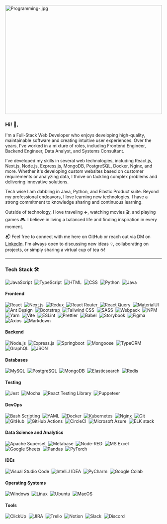 <img title="Programming-.jpg" src="https://cdn.dribbble.com/users/2552489/screenshots/16773236/media/f9558e3a4f065c6be66d5d33564b2683.png" width="100%" height="350" >

### Hi! 👋,

I'm a Full-Stack Web Developer who enjoys developing high-quality, maintainable software and creating intuitive user experiences. Over the years, I've worked in a mixture of roles, including Frontend Engineer, Backend Engineer, Data Analyst, and Systems Consultant.

I've developed my skills in several web technologies, including React.js, Next.js, Node.js, Express.js, MongoDB, PostgreSQL, Docker, Nginx, and more. Whether it's developing custom websites based on customer requirements or analyzing data, I thrive on tackling complex problems and delivering innovative solutions.

Tech wise I am dabbling in Java, Python, and Elastic Product suite. Beyond my professional endeavors, I love learning new technologies. I have a strong commitment to knowledge sharing and continuous learning.

Outside of technology, I love traveling ✈️, watching movies 🎬, and playing games 🎮. I believe in living a balanced life and finding inspiration in every moment.

📬 Feel free to connect with me here on GitHub or reach out via DM on [LinkedIn](https://www.linkedin.com/in/koscee-a-268848302). I'm always open to discussing new ideas 💡, collaborating on projects, or simply sharing a virtual cup of tea ☕!
<br />


<!-- <p><img align="center" src="https://github-readme-stats.vercel.app/api?username=koscee&show_icons=true&locale=en" alt="koscee" /></p> -->
---

### Tech Stack 🛠
![JavaScript](https://img.shields.io/badge/-JavaScript-05122A?style=flat&logo=javascript)&nbsp;
![TypeScript](https://img.shields.io/badge/-Typescript-05122A?style=flat&logo=typescript&logoColor=%231082C3)&nbsp;
![HTML](https://img.shields.io/badge/-HTML-05122A?style=flat&logo=HTML5)&nbsp;
![CSS](https://img.shields.io/badge/-CSS-05122A?style=flat&logo=CSS3&logoColor=1572B6)&nbsp;
![Python](https://img.shields.io/badge/-Python-05122A?style=flat&logo=python&logoColor=%231082C3)&nbsp;
![Java](https://img.shields.io/badge/-Java-05122A?style=flat&logo=Java&logoColor=FFA518)

#### Frontend
![React](https://img.shields.io/badge/-React-05122A?style=flat&logo=react)&nbsp;
![Next.js](https://img.shields.io/badge/-Next.js-05122A?style=flat&logo=next.js)&nbsp;
![Redux](https://img.shields.io/badge/-Redux-05122A?style=flat&logo=redux)&nbsp;
![React Router](https://img.shields.io/badge/-React%20Router-05122A?style=flat&logo=react-router)&nbsp;
![React Query](https://img.shields.io/badge/-React%20Query-05122A?style=flat&logo=react-query)&nbsp;
![MaterialUI](https://img.shields.io/badge/-MaterialUI-05122A?style=flat&logo=mui)&nbsp;
![Ant Design](https://img.shields.io/badge/-Ant%20Design-05122A?style=flat&logo=ant-design)&nbsp;
![Bootstrap](https://img.shields.io/badge/-Bootstrap-05122A?style=flat&logo=bootstrap)&nbsp;
![Tailwind CSS](https://img.shields.io/badge/-Tailwind%20CSS-05122A?style=flat&logo=tailwindcss)&nbsp;
![SASS](https://img.shields.io/badge/-SASS-05122A?style=flat&logo=sass)&nbsp;
![Webpack](https://img.shields.io/badge/-Webpack-05122A?style=flat&logo=webpack)&nbsp;
![NPM](https://img.shields.io/badge/-NPM-05122A?style=flat&logo=npm)&nbsp;
![Yarn](https://img.shields.io/badge/-Yarn-05122A?style=flat&logo=yarn)&nbsp;
![Vite](https://img.shields.io/badge/-Vite-05122A?style=flat&logo=vite)&nbsp;
![ESLint](https://img.shields.io/badge/-ESLint-05122A?style=flat&logo=eslint)&nbsp;
![Prettier](https://img.shields.io/badge/-Prettier-05122A?style=flat&logo=prettier)&nbsp;
![Babel](https://img.shields.io/badge/-Babel-05122A?style=flat&logo=babel)&nbsp;
![Storybook](https://img.shields.io/badge/-Storybook-05122A?style=flat&logo=storybook)&nbsp;
![Figma](https://img.shields.io/badge/-Figma-05122A?style=flat&logo=figma)&nbsp;
![Axios](https://img.shields.io/badge/-Axios-05122A?style=flat&logo=axios)&nbsp;
![Markdown](https://img.shields.io/badge/-Markdown-05122A?style=flat&logo=markdown)

#### Backend
![Node.js](https://img.shields.io/badge/-Node.js-05122A?style=flat&logo=node.js)&nbsp;
![Express.js](https://img.shields.io/badge/-Express.js-05122A?style=flat&logo=express)&nbsp;
![Springboot](https://img.shields.io/badge/-Springboot-05122A?style=flat&logo=springboot)&nbsp;
![Mongoose](https://img.shields.io/badge/-Mongoose-05122A?style=flat&logo=mongoose)&nbsp;
![TypeORM](https://img.shields.io/badge/-TypeORM-05122A?style=flat&logo=typeorm)&nbsp;
![GraphQL](https://img.shields.io/badge/-GraphQL-05122A?style=flat&logo=graphql)&nbsp;
![JSON](https://img.shields.io/badge/-JSON-05122A?style=flat&logo=json)

#### Databases
![MySQL](https://img.shields.io/badge/-MySQL-05122A?style=flat&logo=mysql)&nbsp;
![PostgreSQL](https://img.shields.io/badge/-PostgreSQL-05122A?style=flat&logo=postgresql)&nbsp;
![MongoDB](https://img.shields.io/badge/-MongoDB-05122A?style=flat&logo=mongodb)&nbsp;
![Elasticsearch](https://img.shields.io/badge/-Elasticsearch-05122A?style=flat&logo=elasticsearch)&nbsp;
![Redis](https://img.shields.io/badge/-Redis-05122A?style=flat&logo=redis)

#### Testing
![Jest](https://img.shields.io/badge/-Jest-05122A?style=flat&logo=jest)&nbsp;
![Mocha](https://img.shields.io/badge/-Mocha-05122A?style=flat&logo=mocha)&nbsp;
![React Testing Library](https://img.shields.io/badge/-React%20Testing%20Library-05122A?style=flat&logo=react-testing-library)&nbsp;
![Puppeteer](https://img.shields.io/badge/-Puppeteer-05122A?style=flat&logo=puppeteer)

#### DevOps
![Bash Scripting](https://img.shields.io/badge/-Bash%20Scripting-05122A?style=flat&logo=gnubash)&nbsp;
![YAML](https://img.shields.io/badge/-YAML-05122A?style=flat&logo=yaml)&nbsp;
![Docker](https://img.shields.io/badge/-Docker-05122A?style=flat&logo=docker)&nbsp;
![Kubernetes](https://img.shields.io/badge/-Kubernetes-05122A?style=flat&logo=kubernetes)&nbsp;
![Nginx](https://img.shields.io/badge/-Nginx-05122A?style=flat&logo=nginx)&nbsp;
![Git](https://img.shields.io/badge/-Git-05122A?style=flat&logo=git)&nbsp;
![GitHub](https://img.shields.io/badge/-GitHub-05122A?style=flat&logo=github)&nbsp;
![GitHub Actions](https://img.shields.io/badge/-GitHub%20Actions-05122A?style=flat&logo=githubactions)&nbsp;
![CircleCI](https://img.shields.io/badge/-CircleCI-05122A?style=flat&logo=circleci)&nbsp;
![Microsoft Azure](https://img.shields.io/badge/-Microsoft%20Azure-05122A?style=flat&logo=microsoftazure)&nbsp;
![ELK stack](https://img.shields.io/badge/-ELK%20stack-05122A?style=flat&logo=elasticstack)

#### Data Science and Analytics
![Apache Superset](https://img.shields.io/badge/-Apache%20Superset-05122A?style=flat&logo=apachesuperset)&nbsp;
![Metabase](https://img.shields.io/badge/-Metabase-05122A?style=flat&logo=metabase)&nbsp;
![Node-RED](https://img.shields.io/badge/-NodeRED-05122A?style=flat&logo=nodered&logoColor=%239F0000)&nbsp;
![MS Excel](https://img.shields.io/badge/-MS%20Excel-05122A?style=flat&logo=microsoftexcel)&nbsp;
![Google Sheets](https://img.shields.io/badge/-Google%20Sheet-05122A?style=flat&logo=googlesheets)&nbsp;
![Pandas](https://img.shields.io/badge/-Pandas-05122A?style=flat&logo=pandas)&nbsp;
![PyTorch](https://img.shields.io/badge/-PyTorch-05122A?style=flat&logo=pytorch)

#### IDEs
![Visual Studio Code](https://img.shields.io/badge/-Visual%20Studio%20Code-05122A?style=flat&logo=visual-studio-code&logoColor=007ACC)&nbsp;
![IntelliJ IDEA](https://img.shields.io/badge/-IntelliJ%20IDEA-05122A?style=flat&logo=intellijidea)&nbsp;
![PyCharm](https://img.shields.io/badge/-PyCharm-05122A?style=flat&logo=pycharm)&nbsp;
![Google Colab](https://img.shields.io/badge/-Google%20Colab-05122A?style=flat&logo=googlecolab)

#### Operating Systems
![Windows](https://img.shields.io/badge/-Windows-05122A?style=flat&logo=windows)&nbsp;
![Linux](https://img.shields.io/badge/-Linux-05122A?style=flat&logo=linux)&nbsp;
![Ubuntu](https://img.shields.io/badge/-Ubuntu-05122A?style=flat&logo=ubuntu)&nbsp;
![MacOS](https://img.shields.io/badge/-MacOS-05122A?style=flat&logo=macos)

#### Tools
![ClickUp](https://img.shields.io/badge/-ClickUp-05122A?style=flat&logo=clickup)&nbsp;
![JIRA](https://img.shields.io/badge/-JIRA-05122A?style=flat&logo=jira)&nbsp;
![Trello](https://img.shields.io/badge/-Trello-05122A?style=flat&logo=trello)&nbsp;
![Notion](https://img.shields.io/badge/-Notion-05122A?style=flat&logo=notion)&nbsp;
![Slack](https://img.shields.io/badge/-Slack-05122A?style=flat&logo=slack)&nbsp;
![Discord](https://img.shields.io/badge/-Discord-05122A?style=flat&logo=discord)




